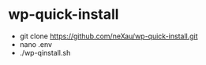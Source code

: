 # wp-quick-install

* git clone https://github.com/neXau/wp-quick-install.git
* nano .env
* ./wp-qinstall.sh
